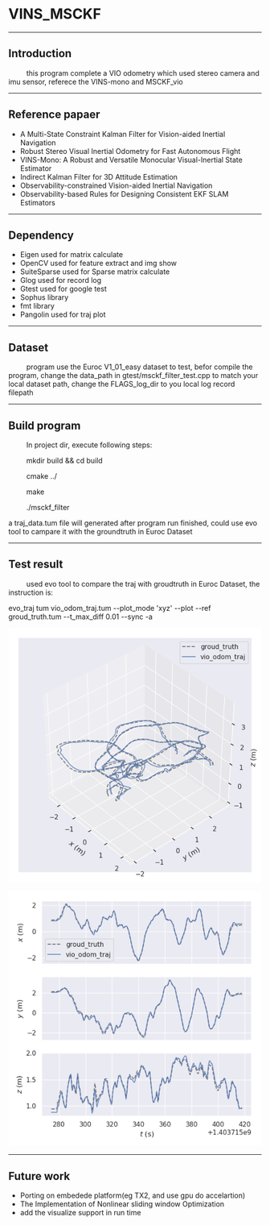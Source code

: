 # VINS_MSCKF
***
## Introduction
$\qquad$ this program complete a VIO odometry which used stereo camera and imu sensor, referece the
VINS-mono and MSCKF_vio
***
## Reference papaer
* A Multi-State Constraint Kalman Filter
for Vision-aided Inertial Navigation
* Robust Stereo Visual Inertial Odometry for Fast Autonomous Flight
* VINS-Mono: A Robust and Versatile Monocular
Visual-Inertial State Estimator
* Indirect Kalman Filter for 3D Attitude Estimation
* Observability-constrained
Vision-aided Inertial Navigation
* Observability-based Rules for Designing
Consistent EKF SLAM Estimators

***
## Dependency
* Eigen used for matrix calculate
* OpenCV used for feature extract and img show
* SuiteSparse used for Sparse matrix calculate
* Glog used for record log
* Gtest used for google test
* Sophus library
* fmt library
* Pangolin used for traj plot
***
## Dataset

$\qquad$ program use the Euroc V1_01_easy dataset to test, befor compile the program, change the data_path in gtest/msckf_filter_test.cpp to match your local dataset path, change the FLAGS_log_dir to you local log record filepath

***
## Build program

$\qquad$ In project dir, execute following steps:

$\qquad$  mkdir build && cd build

$\qquad$  cmake ../

$\qquad$  make

$\qquad$  ./msckf_filter

a traj_data.tum file will generated after program run finished, could use evo tool to campare it with the groundtruth in Euroc Dataset
***
## Test result
$\qquad$ used evo tool to  compare the traj with groudtruth in Euroc Dataset, the instruction is:

evo_traj  tum vio_odom_traj.tum  --plot_mode 'xyz' --plot --ref groud_truth.tum  --t_max_diff 0.01 --sync -a


![Traj](evo_result/evo_traj_compare.png)

![Traj](evo_result/evo_traj_xyz_compare.png)
***
## Future work
* Porting on embedede platform(eg TX2, and use gpu do accelartion)
* The Implementation of Nonlinear sliding window Optimization
* add the visualize support in run time


